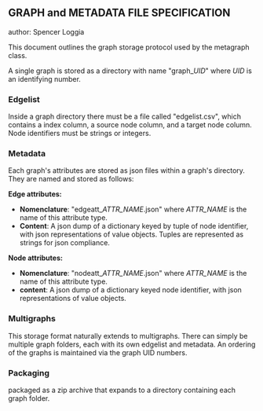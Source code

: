 ## GRAPH and METADATA FILE SPECIFICATION
author: Spencer Loggia

This document outlines the graph storage protocol used by the metagraph class.

A single graph is stored as a directory with name "graph_*UID*" where *UID* is an identifying number. 

### Edgelist
Inside a graph directory there must be a file called "edgelist.csv", which contains a index column, a source node column,
and a target node column. Node identifiers must be strings or integers.

### Metadata
Each graph's attributes are stored as json files within a graph's directory. They are named and stored as follows:

**Edge attributes:** 

- **Nomenclature**: "edgeatt_*ATTR_NAME*.json" where *ATTR_NAME* is the name of this attribute type.
- **Content**: A json dump of a dictionary keyed by tuple of node identifier, with json representations of value 
  objects. Tuples are represented as strings for json compliance.
 
**Node attributes:**
- **Nomenclature**: "nodeatt_*ATTR_NAME*.json" where *ATTR_NAME* is the name of this attribute type.
- **content**: A json dump of a dictionary keyed node identifier, with json representations of value objects.

### Multigraphs
This storage format naturally extends to multigraphs. There can simply be multiple graph folders, each with its own
edgelist and metadata. An ordering of the graphs is maintained via the graph UID numbers. 

### Packaging
packaged as a zip archive that expands to a directory containing each graph folder.
